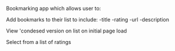 Bookmarking app which allows user to:

  Add bookmarks to their list to include:
      -title
      -rating
      -url
      -description

  View 'condesed version on list on initial page load

  Select from a list of ratings
